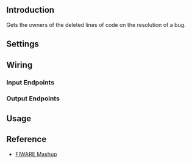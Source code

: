 ## Introduction

Gets the owners of the deleted lines of code on the resolution of a bug.

## Settings

## Wiring

### Input Endpoints

### Output Endpoints

## Usage

## Reference

- [FIWARE Mashup](https://mashup.lab.fiware.org/)
